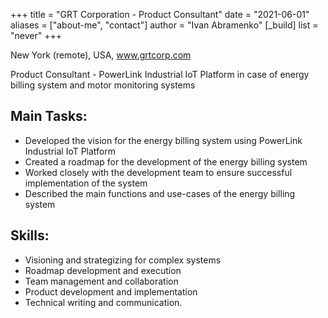+++
title = "GRT Corporation - Product Consultant"
date = "2021-06-01"
aliases = ["about-me", "contact"]
author = "Ivan Abramenko"
[_build]
  list = "never"
+++

New York (remote), USA, www.grtcorp.com

Product Consultant - PowerLink Industrial IoT Platform in case of energy billing system and motor monitoring systems

## Main Tasks:
- Developed the vision for the energy billing system using PowerLink Industrial IoT Platform
- Created a roadmap for the development of the energy billing system
- Worked closely with the development team to ensure successful implementation of the system
- Described the main functions and use-cases of the energy billing system

## Skills:
- Visioning and strategizing for complex systems
- Roadmap development and execution
- Team management and collaboration
- Product development and implementation
- Technical writing and communication.